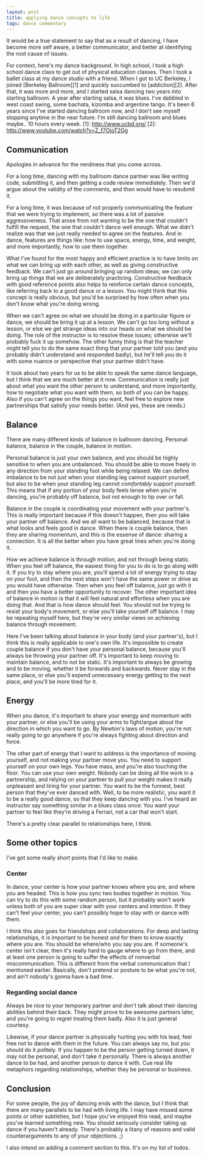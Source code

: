 ```yaml
---
layout: post
title: applying dance concepts to life
tags: dance commentary
---
```


It would be a true statement to say that as a result of dancing, I have become more self aware, a better communicator, and better at identifying the root cause of issues.

For context, here's my dance background.  In high school, I took a high school dance class to get out of physical education classes.  Then I took a ballet class at my dance studio with a friend.  When I got to UC Berkeley, I joined [Berkeley Ballroom][1] and quickly succumbed to [addiction][2].  After that, it was more and more, and I started salsa dancing two years into starting ballroom.  A year after starting salsa, it was blues.  I've dabbled in west coast swing, some bachata, kizomba and argentine tango.  It's been 6 years since I've started dancing ballroom now, and I don't see myself stopping anytime in the near future.  I'm still dancing ballroom and blues maybe.. 10 hours every week.
[1]: http://www.ucbd.org/
[2]: http://www.youtube.com/watch?v=Z_f7OioT2Gg

## Communication

Apologies in advance for the nerdiness that you come across.

For a long time, dancing with my ballroom dance partner was like writing code, submitting it, and then getting a code review immediately.  Then we'd argue about the validity of the comments, and then would have to resubmit it.

For a long time, it was because of not properly communicating the feature that we were trying to implement, so there was a lot of passive aggressiveness.  That arose from not wanting to be the one that couldn't fulfill the request, the one that couldn't dance well enough.  What we didn't realize was that we just really needed to agree on the features.  And in dance, features are things like: how to use space, energy, time, and weight, and more importantly, how to use them together.

What I've found for the most happy and efficient practice is to have limits on what we can bring up with each other, as well as giving constructive feedback.  We can't just go around bringing up random ideas; we can only bring up things that we are deliberately practicing.  Constructive feedback with good reference points also helps to reinforce certain dance concepts, like referring back to a good dance or a lesson.  You might think that this concept is really obvious, but you'd be surprised by how often when you don't know what you're doing wrong.

When we can't agree on what we should be doing in a particular figure or dance, we should be bring it up at a lesson.  We can't go too long without a lesson, or else we get strange ideas into our heads on what we should be doing.  The role of the instructor is to resolve these issues; otherwise we'll probably fuck it up somehow.  The other funny thing is that the teacher might tell you to do the same exact thing that your partner told you (and you probably didn't understand and responded badly), but he'll tell you do it with some nuance or perspective that your partner didn't have.

It took about two years for us to be able to speak the same dance language, but I think that we are much better at it now.  Communication is really just about what you want the other person to understand, and more importantly, how to negotiate what you want with them, so both of you can be happy.  Also if you can't agree on the things you want, feel free to explore new partnerships that satisfy your needs better.  (And yes, these are needs.)

## Balance

There are many different kinds of balance in ballroom dancing.  Personal balance, balance in the couple, balance in motion.

Personal balance is just your own balance, and you should be highly sensitive to when you are unbalanced.  You should be able to move freely in any direction from your standing foot while being relaxed.  We can define imbalance to be not just when your standing leg cannot support yourself, but also to be when your standing leg cannot *comfortably* support yourself.  This means that if any portion of your body feels tense when you're dancing, you're probably off balance, but not enough to tip over or fall.

Balance in the couple is coordinating your movement with your partner's.  This is really important because if this doesn't happen, then you will take your partner off balance.  And we all want to be balanced, because that is what looks and feels good in dance.  When there is couple balance, then they are sharing momentum, and this is the essense of dance: sharing a connection.  It is all the better when you have great lines when you're doing it.

How we achieve balance is through motion, and not through being static.  When you feel off balance, the easiest thing for you to do is to go along with it.  If you try to stay where you are, you'll spend a lot of energy trying to stay on your foot, and then the next steps won't have the same power or drive as you would have otherwise.  Then when you feel off balance, just go with it and then you have a better opportunity to recover.  The other important idea of balance in motion is that it will feel natural and effortless when you are doing that.  And that is how dance should feel.  You should not be trying to resist your body's movement, or else you'll take yourself off balance.  I may be repeating myself here, but they're very similar views on achieving balance through movement.

Here I've been talking about balance in your body (and your partner's), but I think this is really applicable to one's own life.  It's impossible to create couple balance if you don't have your personal balance, because you'll always be throwing your partner off.  It's important to keep moving to maintain balance, and to not be static.  It's important to always be growing and to be moving, whether it be forwards and backwards.  Never stay in the same place, or else you'll expend unnecessary energy getting to the next place, and you'll be more tired for it.

## Energy

When you dance, it's important to share your energy and momentum with your partner, or else you'll be using your arms to fight/argue about the direction in which you want to go.  By Newton's laws of motion, you're not really going to go anywhere if you're always fighting about direction and force.

The other part of energy that I want to address is the importance of moving yourself, and not making your partner move you.  You need to support yourself on your own legs.  You have mass, and you're also touching the floor.  You can use your own weight.  Nobody can be doing all the work in a partnership, and relying on your partner to pull your weight makes it really unpleasant and tiring for your partner.  You want to be the funnest, best person that they've ever danced with.  Well, to be more realistic, you want it to be a really good dance, so that they keep dancing with you.  I've heard an instructor say something similar in a blues class once:
You want your partner to feel like they're driving a Ferrari, not a car that won't start.

There's a pretty clear parallel to relationships here, I think.

## Some other topics

I've got some really short points that I'd like to make.

### Center

In dance, your center is how your partner knows where you are, and where you are headed.  This is how you sync two bodies together in motion.  You can try to do this with some random person, but it probably won't work unless both of you are super clear with your centers and intention.  If they can't feel your center, you can't possibly hope to stay with or dance with them.

I think this also goes for friendships and collaborations.  For deep and lasting relationships, it is important to be honest and for them to know exactly where you are.  You should be where/who you say you are.  If someone's center isn't clear, then it's really hard to gauge where to go from there, and at least one person is going to suffer the effects of nonverbal miscommunication.  This is different from the verbal communication that I mentioned earlier.  Basically, don't pretend or posture to be what you're not, and ain't nobody's gonna have a bad time.

### Regarding social dance

Always be nice to your temporary partner and don't talk about their dancing abilities behind their back.  They might prove to be awesome partners later, and you're going to regret treating them badly.  Also it is just general courtesy.

Likewise, if your dance partner is physically hurting you with his lead, feel free not to dance with them in the future.  You can always say no, but you should do it politely.  If you happen to be the person getting turned down, it may not be personal, and don't take it personally.  There is always another dance to be had, and another person to dance it with.  Cue real life metaphors regarding relationships, whether they be personal or business.

## Conclusion

For some people, the joy of dancing ends with the dance, but I think that there are many parallels to be had with living life.  I may have missed some points or other subtleties, but I hope you've enjoyed this read, and maybe you've learned something new.  You should seriously consider taking up dance if you haven't already.  There's probably a litany of reasons and valid counterarguments to any of your objections.  ;)

I also intend on adding a comment section to this.  It's on my list of todos.